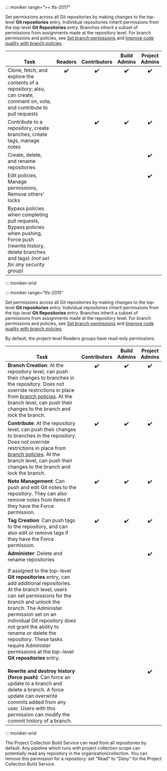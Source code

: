 ::: moniker range=">= tfs-2017"

Set permissions across all Git repositories by making changes to the top-level **Git repositories** entry. Individual repositories inherit permissions from the top-level **Git Repositories** entry. Branches inherit a subset of permissions from assignments made at the repository level. For branch permissions and policies, see [Set branch permissions](/azure/devops/repos/git/branch-permissions) and [Improve code quality with branch policies](/azure/devops/repos/git/branch-policies).

<table>
<tr valign="bottom">
<th width="49%">Task</th>
<th width="9%">Readers</th>
<th width="14%">Contributors</th>
<th width="14%">Build Admins</th>
<th width="14%">Project Admins</th>
</tr>
<tbody valign="top" align="center">
<tr>
<td align="left">Clone, fetch, and explore the contents of a repository; also, can create, comment on, vote, and contribute to pull requests
</td>
<td>✔️</td>
<td>✔️</td>
<td>✔️</td>
<td>✔️</td>
</tr>
<tr>
<td align="left">Contribute to a repository, create branches, create tags, manage notes
</td>
<td> </td>
<td>✔️</td>
<td>✔️</td>
<td>✔️</td>
</tr>
<tr>
<td align="left">Create, delete, and rename repositories 
</td>
<td>  </td>
<td>  </td>
<td>  </td>
<td>✔️</td>
</tr>
<tr>
<td align="left">Edit policies, Manage permissions, Remove others&#39; locks
</td>
<td>  </td>
<td>  </td>
<td>  </td>
<td>✔️</td>
</tr>
<tr>
<td align="left">Bypass policies when completing pull requests, Bypass policies when pushing, Force push (rewrite history, delete branches and tags)  <em>(not set for any security group)</em> 
</td>
<td>  </td>
<td>  </td>
<td>  </td>
<td> </td>
</tr>
</tbody>
</table>


::: moniker-end


::: moniker range="tfs-2015"

Set permissions across all Git repositories by making changes to the top-level <strong>Git repositories</strong> entry. Individual repositories inherit permissions from the top-level <strong>Git Repositories</strong> entry. Branches inherit a subset of permissions from assignments made at the repository level. For branch permissions and policies, see <a href="/azure/devops/repos/git/branch-permissions" data-raw-source="[Set branch permissions](/azure/devops/repos/git/branch-permissions)">Set branch permissions</a> and <a href="/azure/devops/repos/git/branch-policies" data-raw-source="[Improve code quality with branch policies](/azure/devops/repos/git/branch-policies)">Improve code quality with branch policies</a>.

By default, the project-level Readers groups have read-only permissions.

<table>
<tr valign="bottom">
<th width="55%">Task</th>
<th width="15%">Contributors</th>
<th width="15%">Build Admins</th>
<th width="15%">Project Admins</th>
</tr>
<tbody valign="top" align="center">
<tr>
<td align="left"><strong>Branch Creation</strong>: At the repository level, can push their changes to branches in the repository. Does not override restrictions in place from <a href="/azure/devops/repos/git/branch-policies" data-raw-source="[branch policies](/azure/devops/repos/git/branch-policies)">branch policies</a>. At the branch level, can push their changes to the branch and lock the branch.
</td>
<td>✔️</td>
<td>✔️</td>
<td>✔️</td>
</tr>
<tr>
<td align="left"><strong>Contribute</strong>: At the repository level, can push their changes to branches in the repository. Does not override restrictions in place from <a href="/azure/devops/repos/git/branch-policies" data-raw-source="[branch policies](/azure/devops/repos/git/branch-policies)">branch policies</a>. At the branch level, can push their changes to the branch and lock the branch.
</td>
<td>✔️</td>
<td>✔️</td>
<td>✔️</td>
</tr>
<tr>
<td align="left"><strong>Note Management</strong>: Can push and edit Git notes to the repository. They can also remove notes from items if they have the Force permission.
</td>
<td>✔️</td>
<td>✔️</td>
<td>✔️</td>
</tr>
<tr>
<td align="left"><strong>Tag Creation</strong>: Can push tags to the repository, and can also edit or remove tags if they have the Force permission.
</td>
<td>✔️</td>
<td>✔️</td>
<td>✔️</td>
</tr>
<tr>
<td align="left"><strong>Administer</strong>: Delete and rename repositories
<p>If assigned to the top-level <strong>Git repositories</strong> entry, can add additional repositories. At the branch level, users can set permissions for the branch and unlock the branch. The Administer permission set on an individual Git repository does not grant the ability to rename or delete the repository. These tasks require
Administer permissions at the top-level <strong>Git repositories</strong> entry. 
</td>
<td>  </td>
<td>  </td>
<td>✔️</td>
</tr>
<tr>
<td align="left"><strong>Rewrite and destroy history (force push)</strong>: Can force an update to a branch and delete a branch. A force update can overwrite commits added from any user. Users with this permission can modify the commit history of a branch.
</td>
<td>  </td>
<td>  </td>
<td>✔️</td>
</tr>
</tbody>
</table>

::: moniker-end

<a name="pcbs-has-read-by-default"></a>

The Project Collection Build Service can read from all repositories by default.
Any pipeline which runs with project collection scope can potentially read any repository in the organization/collection.
You can remove this permission for a repository: set "Read" to "Deny" for the Project Collection Build Service.